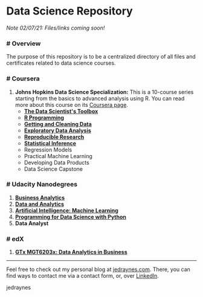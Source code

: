 # Data Science Repository

*Note 02/07/21: Files/links coming soon!*

### # Overview
The purpose of this repository is to be a centralized directory of all files and certificates related to data science courses.

### # Coursera
1. **Johns Hopkins Data Science Specialization:** This is a 10-course series starting from the basics to advanced analysis using R. You can read more about this course on its [Coursera page](https://www.coursera.org/specializations/jhu-data-science).
    * [**The Data Scientist's Toolbox**](https://github.com/jedraynes/learningdatascience/blob/main/Certificates/Coursera/Johns%20Hopkins%20Data%20Science%20Specialization/The%20Data%20Scientist's%20Toolbox.pdf)
    * [**R Programming**](https://github.com/jedraynes/learningdatascience/blob/main/Certificates/Coursera/Johns%20Hopkins%20Data%20Science%20Specialization/R%20Programming.pdf)
    * [**Getting and Cleaning Data**](https://github.com/jedraynes/learningdatascience/blob/main/Certificates/Coursera/Johns%20Hopkins%20Data%20Science%20Specialization/Getting%20and%20Cleaning%20Data.pdf)
    * [**Exploratory Data Analysis**](https://github.com/jedraynes/learningdatascience/blob/main/Certificates/Coursera/Johns%20Hopkins%20Data%20Science%20Specialization/Exploratory%20Data%20Analysis.pdf)
    * [**Reproducible Research**](https://github.com/jedraynes/learningdatascience/blob/main/Certificates/Coursera/Johns%20Hopkins%20Data%20Science%20Specialization/Reproducible%20Research.pdf)
    * [**Statistical Inference**](https://github.com/jedraynes/learningdatascience/blob/main/Certificates/Coursera/Johns%20Hopkins%20Data%20Science%20Specialization/Statistical%20Inference.pdf)
    * Regression Models
    * Practical Machine Learning
    * Developing Data Products
    * Data Science Capstone

### # Udacity Nanodegrees
1. [**Business Analytics**](https://github.com/jedraynes/learningdatascience/blob/main/Certificates/Udacity/Business%20Analytics.pdf)
2. [**Data and Analytics**](https://github.com/jedraynes/learningdatascience/blob/main/Certificates/Udacity/Data%20and%20Analytics.pdf)
3. [**Artificial Intelligence: Machine Learning**](https://github.com/jedraynes/learningdatascience/blob/main/Certificates/Udacity/Artificial%20Intelligence%20Machine%20Learning.pdf)
4. [**Programming for Data Science with Python**](https://github.com/jedraynes/learningdatascience/blob/main/Certificates/Udacity/Programming%20for%20Data%20Science%20with%20Python.pdf)
5. **Data Analyst**

### # edX
1. [**GTx MGT6203x: Data Analytics in Business**](https://github.com/jedraynes/learningdatascience/blob/main/Certificates/edX/GTx%20MGT6203x%20Data%20Analytics%20for%20Business.pdf)


---
Feel free to check out my personal blog at [jedraynes.com](https://www.jedraynes.com). There, you can find ways to contact me via a contact form, or, over [LinkedIn](https://www.linkedin.com/in/jedraynes/).

jedraynes
